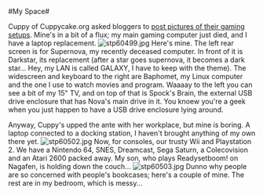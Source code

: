 #My Space#

Cuppy of Cuppycake.org asked bloggers to [post pictures of their gaming setups](http://www.cuppycake.org/?p=110). Mine's in a bit of a flux; my main gaming computer just died, and I have a laptop replacement.
![stp60499.jpg](http://westkarana.com/wp-content/uploads/2007/06/stp60499.jpg)
Here's mine. The left rear screen is for Supernova, my recently deceased computer. In front of it is Darkstar, its replacement (after a star goes supernova, it becomes a dark star... Hey, my LAN is called GALAXY, I have to keep with the theme). The widescreen and keyboard to the right are Baphomet, my Linux computer and the one I use to watch movies and program. Waaaay to the left you can see a bit of my 15" TV, and on top of that is Spock's Brain, the external USB drive enclosure that has Nova's main drive in it. You knoew you're a geek when you just happen to have a USB drive enclosure lying around.

Anyway, Cuppy's upped the ante with her workplace, but mine is boring. A laptop connected to a docking station, I haven't brought anything of my own there yet.
![stp60502.jpg](http://westkarana.com/wp-content/uploads/2007/06/stp60502.jpg)
Now, for consoles, our trusty Wii and Playstation 2. We have a Nintendo 64, SNES, Dreamcast, Sega Saturn, a Colecovision and an Atari 2600 packed away. My son, who plays Readysetboom! on Nagafen, is holding down the couch...
![stp60503.jpg](http://westkarana.com/wp-content/uploads/2007/06/stp60503.jpg)
Dunno why people are so concerned with people's bookcases; here's a couple of mine. The rest are in my bedroom, which is messy...
